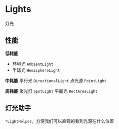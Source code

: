 # Lights

灯光

## 性能

**低耗能**

- 环境光 `AmbientLight`
- 半球光 `HemisphereLight`

**中耗能**
平行光 `DirectionalLight`
点光源 `PointLight`

**高耗能**
聚光灯 `SpotLight`
平面光 `RectAreaLight`

## 灯光助手

`*LightHelper`，方便我们可以直观的看到光源在什么位置
